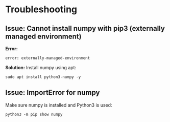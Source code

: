 # Troubleshooting

## Issue: Cannot install numpy with pip3 (externally managed environment)
**Error:**
```
error: externally-managed-environment
```
**Solution:**
Install numpy using apt:
```
sudo apt install python3-numpy -y
```

## Issue: ImportError for numpy
Make sure numpy is installed and Python3 is used:
```
python3 -m pip show numpy
```
